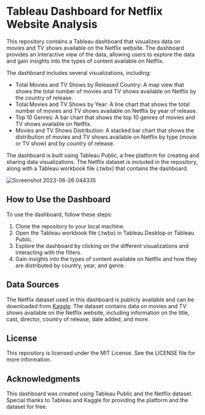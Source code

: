 # Tableau Dashboard for Netflix Website Analysis

This repository contains a Tableau dashboard that visualizes data on movies and TV shows available on the Netflix website. The dashboard provides an interactive view of the data, allowing users to explore the data and gain insights into the types of content available on Netflix.

The dashboard includes several visualizations, including:

- Total Movies and TV Shows by Released Country: A map view that shows the total number of movies and TV shows available on Netflix by the country of release.
- Total Movies and TV Shows by Year: A line chart that shows the total number of movies and TV shows available on Netflix by year of release.
- Top 10 Genres: A bar chart that shows the top 10 genres of movies and TV shows available on Netflix.
- Movies and TV Shows Distribution: A stacked bar chart that shows the distribution of movies and TV shows available on Netflix by type (movie or TV show) and by country of release.

The dashboard is built using Tableau Public, a free platform for creating and sharing data visualizations. The Netflix dataset is included in the repository, along with a Tableau workbook file (.twbx) that contains the dashboard.

![Screenshot 2023-06-26 044335](https://github.com/saharshahin/Tableau-Dashboard-for-Netflix-Website-Analysis/assets/134793881/b4341009-f9a9-4795-a7db-451cd20957a6)


## How to Use the Dashboard

To use the dashboard, follow these steps:

1. Clone the repository to your local machine.
2. Open the Tableau workbook file (.twbx) in Tableau Desktop or Tableau Public.
3. Explore the dashboard by clicking on the different visualizations and interacting with the filters.
4. Gain insights into the types of content available on Netflix and how they are distributed by country, year, and genre.

## Data Sources

The Netflix dataset used in this dashboard is publicly available and can be downloaded from [Kaggle](https://www.kaggle.com/shivamb/netflix-shows). The dataset contains data on movies and TV shows available on the Netflix website, including information on the title, cast, director, country of release, date added, and more.

## License

This repository is licensed under the MIT License. See the LICENSE file for more information.

## Acknowledgments

This dashboard was created using Tableau Public and the Netflix dataset. Special thanks to Tableau and Kaggle for providing the platform and the dataset for free.
